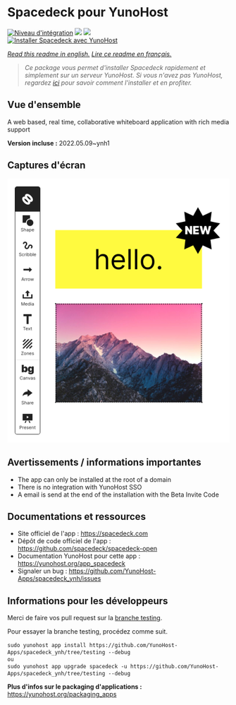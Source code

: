 # Spacedeck pour YunoHost

[![Niveau d'intégration](https://dash.yunohost.org/integration/spacedeck.svg)](https://dash.yunohost.org/appci/app/spacedeck) ![](https://ci-apps.yunohost.org/ci/badges/spacedeck.status.svg) ![](https://ci-apps.yunohost.org/ci/badges/spacedeck.maintain.svg)  
[![Installer Spacedeck avec YunoHost](https://install-app.yunohost.org/install-with-yunohost.svg)](https://install-app.yunohost.org/?app=spacedeck)

*[Read this readme in english.](./README.md)*
*[Lire ce readme en français.](./README_fr.md)*

> *Ce package vous permet d'installer Spacedeck rapidement et simplement sur un serveur YunoHost.
Si vous n'avez pas YunoHost, regardez [ici](https://yunohost.org/#/install) pour savoir comment l'installer et en profiter.*

## Vue d'ensemble

A web based, real time, collaborative whiteboard application with rich media support


**Version incluse :** 2022.05.09~ynh1



## Captures d'écran

![](./doc/screenshots/spacedeck.png)

## Avertissements / informations importantes

* The app can only be installed at the root of a domain
* There is no integration with YunoHost SSO
* A email is send at the end of the installation with the Beta Invite Code

## Documentations et ressources

* Site officiel de l'app : https://spacedeck.com
* Dépôt de code officiel de l'app : https://github.com/spacedeck/spacedeck-open
* Documentation YunoHost pour cette app : https://yunohost.org/app_spacedeck
* Signaler un bug : https://github.com/YunoHost-Apps/spacedeck_ynh/issues

## Informations pour les développeurs

Merci de faire vos pull request sur la [branche testing](https://github.com/YunoHost-Apps/spacedeck_ynh/tree/testing).

Pour essayer la branche testing, procédez comme suit.
```
sudo yunohost app install https://github.com/YunoHost-Apps/spacedeck_ynh/tree/testing --debug
ou
sudo yunohost app upgrade spacedeck -u https://github.com/YunoHost-Apps/spacedeck_ynh/tree/testing --debug
```

**Plus d'infos sur le packaging d'applications :** https://yunohost.org/packaging_apps